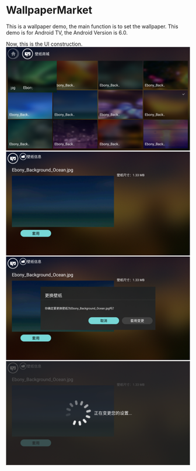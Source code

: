 # WallpaperMarket
This is a wallpaper demo, the main function is to set the wallpaper.
This demo is for Android TV, the Android Version is 6.0.

Now, this is the UI construction.
![image](https://github.com/fengjw1/WallpaperMarket/blob/master/screenshots/wallpaper1.png)
![image](https://github.com/fengjw1/WallpaperMarket/blob/master/screenshots/wallpaper2.png)
![image](https://github.com/fengjw1/WallpaperMarket/blob/master/screenshots/wallpaper3.png)
![image](https://github.com/fengjw1/WallpaperMarket/blob/master/screenshots/wallpaper4.png)

